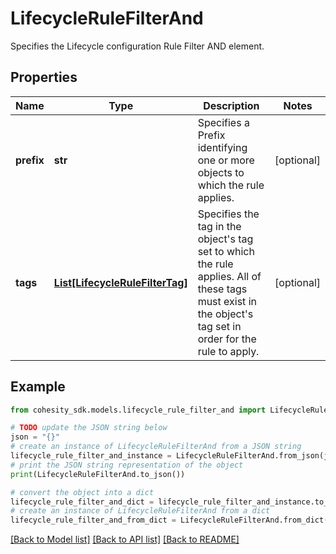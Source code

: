 # LifecycleRuleFilterAnd

Specifies the Lifecycle configuration Rule Filter AND element.

## Properties

Name | Type | Description | Notes
------------ | ------------- | ------------- | -------------
**prefix** | **str** | Specifies a Prefix identifying one or more objects to which the rule applies. | [optional] 
**tags** | [**List[LifecycleRuleFilterTag]**](LifecycleRuleFilterTag.md) | Specifies the tag in the object&#39;s tag set to which the rule applies. All of these tags must exist in the object&#39;s tag set in order for the rule to apply. | [optional] 

## Example

```python
from cohesity_sdk.models.lifecycle_rule_filter_and import LifecycleRuleFilterAnd

# TODO update the JSON string below
json = "{}"
# create an instance of LifecycleRuleFilterAnd from a JSON string
lifecycle_rule_filter_and_instance = LifecycleRuleFilterAnd.from_json(json)
# print the JSON string representation of the object
print(LifecycleRuleFilterAnd.to_json())

# convert the object into a dict
lifecycle_rule_filter_and_dict = lifecycle_rule_filter_and_instance.to_dict()
# create an instance of LifecycleRuleFilterAnd from a dict
lifecycle_rule_filter_and_from_dict = LifecycleRuleFilterAnd.from_dict(lifecycle_rule_filter_and_dict)
```
[[Back to Model list]](../README.md#documentation-for-models) [[Back to API list]](../README.md#documentation-for-api-endpoints) [[Back to README]](../README.md)


